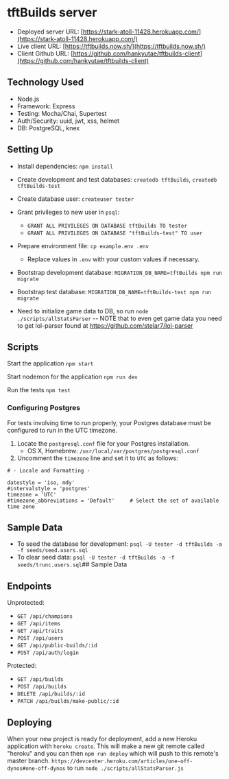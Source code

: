 # tftBuilds server

- Deployed server URL: [https://stark-atoll-11428.herokuapp.com/](https://stark-atoll-11428.herokuapp.com/)
- Live client URL: [https://tftbuilds.now.sh/](https://tftbuilds.now.sh/)
- Client Github URL: [https://github.com/hankyutae/tftbuilds-client](https://github.com/hankyutae/tftbuilds-client)

## Technology Used

- Node.js
- Framework: Express
- Testing: Mocha/Chai, Supertest
- Auth/Security: uuid, jwt, xss, helmet
- DB: PostgreSQL, knex


## Setting Up

- Install dependencies: `npm install`
- Create development and test databases: `createdb tftBuilds`, `createdb tftBuilds-test`
- Create database user: `createuser tester`
- Grant privileges to new user in `psql`:
  - `GRANT ALL PRIVILEGES ON DATABASE tftBuilds TO tester`
  - `GRANT ALL PRIVILEGES ON DATABASE "tftBuilds-test" TO user`
- Prepare environment file: `cp example.env .env`
  - Replace values in `.env` with your custom values if necessary.
- Bootstrap development database: `MIGRATION_DB_NAME=tftBuilds npm run migrate`
- Bootstrap test database: `MIGRATION_DB_NAME=tftBuilds-test npm run migrate`

- Need to initialize game data to DB, so run `node ./scripts/allStatsParser`
-- NOTE that to even get game data you need to get lol-parser found at https://github.com/stelar7/lol-parser

## Scripts

Start the application `npm start`

Start nodemon for the application `npm run dev`

Run the tests `npm test`

### Configuring Postgres

For tests involving time to run properly, your Postgres database must be configured to run in the UTC timezone.

1. Locate the `postgresql.conf` file for your Postgres installation.
    - OS X, Homebrew: `/usr/local/var/postgres/postgresql.conf`
2. Uncomment the `timezone` line and set it to `UTC` as follows:

```
# - Locale and Formatting -

datestyle = 'iso, mdy'
#intervalstyle = 'postgres'
timezone = 'UTC'
#timezone_abbreviations = 'Default'     # Select the set of available time zone
```

## Sample Data

- To seed the database for development: `psql -U tester -d tftBuilds -a -f seeds/seed.users.sql`
- To clear seed data: `psql -U tester -d tftBuilds -a -f seeds/trunc.users.sql`## Sample Data

## Endpoints
Unprotected:
- `GET /api/champions`
- `GET /api/items`
- `GET /api/traits`
- `POST /api/users`
- `GET /api/public-builds/:id`
- `POST /api/auth/login`

Protected:
- `GET /api/builds`
- `POST /api/builds`
- `DELETE /api/builds/:id`
- `PATCH /api/builds/make-public/:id`


## Deploying

When your new project is ready for deployment, add a new Heroku application with `heroku create`. This will make a new git remote called "heroku" and you can then `npm run deploy` which will push to this remote's master branch. `https://devcenter.heroku.com/articles/one-off-dynos#one-off-dynos` to run `node ./scripts/allStatsParser.js`


